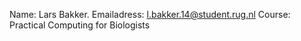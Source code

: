 Name: Lars Bakker. 
Emailadress: l.bakker.14@student.rug.nl 
Course: Practical Computing for Biologists
